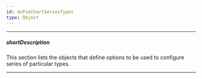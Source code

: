 ```yaml
---
id: dxPieChartSeriesTypes
type: Object
---
```

---
##### shortDescription
This section lists the objects that define options to be used to configure series of particular types.

---
